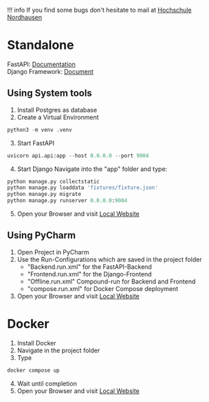 !!! info
    If you find some bugs don't hesitate to mail at <a href="mailto:ensys@hs-nordhausen.de">Hochschule Nordhausen</a>

# Standalone
FastAPI: <a href="https://fastapi.tiangolo.com/" target="_blank">Documentation</a><br>
Django Framework: <a href="https://www.djangoproject.com/" target="_blank">Document</a>

## Using System tools
1. Install Postgres as database
2. Create a Virtual Environment
``` python
python3 -m venv .venv
```
3. Start FastAPI
``` python
uvicorn api.api:app --host 0.0.0.0 --port 9004
```
4. Start Django
Navigate into the "app" folder and type:
``` python
python manage.py collectstatic
python manage.py loaddata 'fixtures/fixture.json'
python manage.py migrate
python manage.py runserver 0.0.0.0:9004
```
5. Open your Browser and visit <a href="http://localhost:9004" target="_blank">Local Website</a>


## Using PyCharm
1. Open Project in PyCharm
2. Use the Run-Configurations which are saved in the project folder
   - "Backend.run.xml" for the FastAPI-Backend
   - "Frontend.run.xml" for the Django-Frontend
   - "Offline.run.xml" Compound-run for Backend and Frontend
   - "compose.run.xml" for Docker Compose deployment
3. Open your Browser and visit <a href="http://localhost:9004" target="_blank">Local Website</a>

# Docker
1. Install Docker
2. Navigate in the project folder
3. Type
``` bash
docker compose up
```
4. Wait until completion
5. Open your Browser and visit <a href="http://localhost:9004" target="_blank">Local Website</a>

